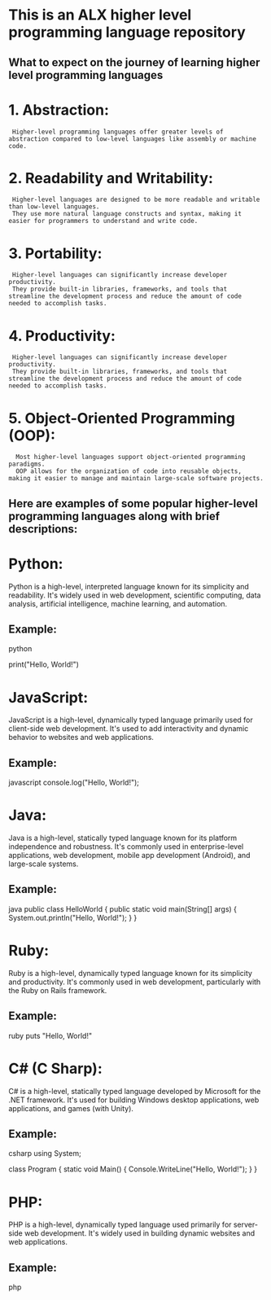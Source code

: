 # This is an ALX higher level programming language repository

## What to expect on the journey of learning higher level programming languages
#   1. Abstraction:
     Higher-level programming languages offer greater levels of abstraction compared to low-level languages like assembly or machine code.
#  2.  Readability and Writability: 
     Higher-level languages are designed to be more readable and writable than low-level languages.
     They use more natural language constructs and syntax, making it easier for programmers to understand and write code.
# 3. Portability:
     Higher-level languages can significantly increase developer productivity.
     They provide built-in libraries, frameworks, and tools that streamline the development process and reduce the amount of code needed to accomplish tasks.
# 4. Productivity:
     Higher-level languages can significantly increase developer productivity.
     They provide built-in libraries, frameworks, and tools that streamline the development process and reduce the amount of code needed to accomplish tasks.
#  5. Object-Oriented Programming (OOP):
      Most higher-level languages support object-oriented programming paradigms.
      OOP allows for the organization of code into reusable objects, making it easier to manage and maintain large-scale software projects.
## Here are examples of some popular higher-level programming languages along with brief descriptions:
# Python:

Python is a high-level, interpreted language known for its simplicity and readability.
It's widely used in web development, scientific computing, data analysis, artificial intelligence, machine learning, and automation.
## Example:
python

print("Hello, World!")
# JavaScript:

JavaScript is a high-level, dynamically typed language primarily used for client-side web development.
It's used to add interactivity and dynamic behavior to websites and web applications.
## Example:
javascript
console.log("Hello, World!");

# Java:

Java is a high-level, statically typed language known for its platform independence and robustness.
It's commonly used in enterprise-level applications, web development, mobile app development (Android), and large-scale systems.
## Example:
java
public class HelloWorld {
    public static void main(String[] args) {
        System.out.println("Hello, World!");
    }
}

# Ruby:

Ruby is a high-level, dynamically typed language known for its simplicity and productivity.
It's commonly used in web development, particularly with the Ruby on Rails framework.
## Example:
ruby
puts "Hello, World!"

# C# (C Sharp):

C# is a high-level, statically typed language developed by Microsoft for the .NET framework.
It's used for building Windows desktop applications, web applications, and games (with Unity).
## Example:
csharp
using System;

class Program {
    static void Main() {
        Console.WriteLine("Hello, World!");
    }
}

# PHP:

PHP is a high-level, dynamically typed language used primarily for server-side web development.
It's widely used in building dynamic websites and web applications.
## Example:
php
<?php
echo "Hello, World!";
?>
